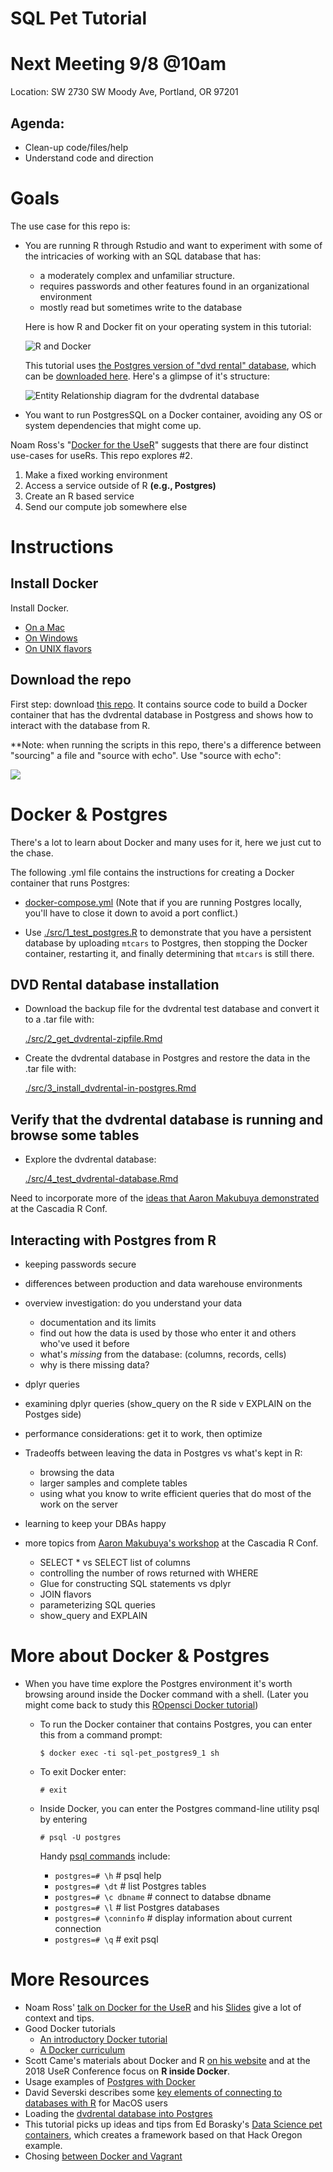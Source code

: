 SQL Pet Tutorial
=======

# Next Meeting 9/8 @10am
Location: SW 2730 SW Moody Ave, Portland, OR 97201 

## Agenda:
* Clean-up code/files/help
* Understand code and direction

# Goals

The use case for this repo is:

* You are running R through Rstudio and want to experiment with some of the intricacies of working with an SQL database that has:
    + a moderately complex and unfamiliar structure. 
    + requires passwords and other features found in an organizational environment
    + mostly read but sometimes write to the database

    Here is how R and Docker fit on your operating system in this tutorial:
    
    ![R and Docker](fig/r-and-docker.png)

    This tutorial uses [the Postgres version of "dvd rental" database](http://www.postgresqltutorial.com/postgresql-sample-database/), which can be  [downloaded here](http://www.postgresqltutorial.com/wp-content/uploads/2017/10/dvdrental.zip).  Here's a glimpse of it's structure:
    
    ![Entity Relationship diagram for the dvdrental database](fig/dvdrental-er-diagram.png)

* You want to run PostgresSQL on a Docker container, avoiding any OS or system dependencies that might come up. 

Noam Ross's "[Docker for the UseR](https://nyhackr.blob.core.windows.net/presentations/Docker-for-the-UseR_Noam-Ross.pdf)" suggests that there are four distinct use-cases for useRs.  This repo explores #2.

1. Make a fixed working environment
2. Access a service outside of R **(e.g., Postgres)**
3. Create an R based service
4. Send our compute job somewhere else

# Instructions

## Install Docker

Install Docker.  

  + [On a Mac](https://docs.docker.com/docker-for-mac/install/)
  + [On Windows](https://docs.docker.com/docker-for-windows/install/)
  + [On UNIX flavors](https://docs.docker.com/install/#supported-platforms)

## Download the repo

First step: download [this repo](https://github.com/smithjd/sql-pet).  It contains source code to build a Docker container that has the dvdrental database in Postgress and shows how to interact with the database from R.

**Note: when running the scripts in this repo, there's a difference between "sourcing" a file and "source with echo".  Use "source with echo":

![](./fig/rstudio-source-with-echo.png)

# Docker & Postgres

There's a lot to learn about Docker and many uses for it, here we just cut to the chase. 

The following .yml file contains the instructions for creating a Docker container that runs Postgres:

* [docker-compose.yml](docker-compose.yml) (Note that if you are running Postgres locally, you'll have to close it down to avoid a port conflict.)

* Use [./src/1_test_postgres.R](./src/1_test_postgres.R) to demonstrate that you have a persistent database by uploading `mtcars` to Postgres, then stopping the Docker container, restarting it, and finally determining that `mtcars` is still there.

## DVD Rental database installation

* Download the backup file for the dvdrental test database and convert it to a .tar file with:

   [./src/2_get_dvdrental-zipfile.Rmd](./src/2_get_dvdrental-zipfile.Rmd)

* Create the dvdrental database in Postgres and restore the data in the .tar file with:

   [./src/3_install_dvdrental-in-postgres.Rmd](./src/3_install_dvdrental-in-postgres.Rmd)

## Verify that the dvdrental database is running and browse some tables

* Explore the dvdrental database:

   [./src/4_test_dvdrental-database.Rmd](./src/4_test_dvdrental-database.Rmd)

Need to incorporate more of the [ideas that Aaron Makubuya demonstrated](https://github.com/Cascadia-R/Using_R_With_Databases/blob/master/Intro_To_R_With_Databases.Rmd) at the Cascadia R Conf.

## Interacting with Postgres from R

* keeping passwords secure
* differences between production and data warehouse environments
* overview investigation: do you understand your data
  + documentation and its limits
  + find out how the data is used by those who enter it and others who've used it before
  + what's *missing* from the database: (columns, records, cells)
  + why is there missing data?
* dplyr queries
* examining dplyr queries (show_query on the R side v EXPLAIN on the Postges side)
* performance considerations: get it to work, then optimize
* Tradeoffs between leaving the data in Postgres vs what's kept in R: 
  + browsing the data
  + larger samples and complete tables
  + using what you know to write efficient queries that do most of the work on the server
* learning to keep your DBAs happy

* more topics from [Aaron Makubuya's workshop](https://github.com/Cascadia-R/Using_R_With_Databases/blob/master/Intro_To_R_With_Databases.Rmd) at the Cascadia R Conf.

  + SELECT * vs SELECT list of columns
  + controlling the number of rows returned with WHERE 
  + Glue for constructing SQL statements vs dplyr
  + JOIN flavors
  + parameterizing SQL queries
  + show_query and EXPLAIN
  
# More about Docker & Postgres

* When you have time explore the Postgres environment it's worth browsing around inside the Docker command with a shell. (Later you might come back to study this [ROpensci Docker tutorial](https://ropenscilabs.github.io/r-docker-tutorial/))

  + To run the Docker container that contains Postgres, you can enter this from a command prompt:

    `$ docker exec -ti sql-pet_postgres9_1 sh`

  + To exit Docker enter:

    `# exit`

  + Inside Docker, you can enter the Postgres command-line utility psql by entering 

    `# psql -U postgres`

    Handy [psql commands](https://gpdb.docs.pivotal.io/gs/43/pdf/PSQLQuickRef.pdf) include:

    + `postgres=# \h`          # psql help
    + `postgres=# \dt`         # list Postgres tables
    + `postgres=# \c dbname`   # connect to databse dbname
    + `postgres=# \l`          # list Postgres databases
    + `postgres=# \conninfo`   # display information about current connection
    + `postgres=# \q`          # exit psql

# More Resources
* Noam Ross' [talk on Docker for the UseR](https://www.youtube.com/watch?v=803oZI5dvAU&t=1) and his [Slides](https://github.com/noamross/nyhackr-docker-talk) give a lot of context and tips.
* Good Docker tutorials
  + [An introductory Docker tutorial](https://docker-curriculum.com/)
  + [A Docker curriculum](https://katacoda.com/courses/docker)
* Scott Came's materials about Docker and R [on his website](http://www.cascadia-analytics.com/2018/07/21/docker-r-p1.html) and at the 2018 UseR Conference focus on **R inside Docker**.
* Usage examples of [Postgres with Docker](https://amattn.com/p/tutorial_postgresql_usage_examples_with_docker.html)
* David Severski describes some [key elements of connecting to databases with R](https://github.com/davidski/database_connections) for MacOS users
* Loading the [dvdrental database into Postgres](http://www.postgresqltutorial.com/load-postgresql-sample-database/)
* This tutorial picks up ideas and tips from Ed Borasky's [Data Science pet containers]( https://github.com/hackoregon/data-science-pet-containers), which creates a framework based on that Hack Oregon example.
* Chosing [between Docker and Vagrant](https://medium.com/@Mahmoud_Zalt/vagrant-vs-docker-679c9ce4231b)

